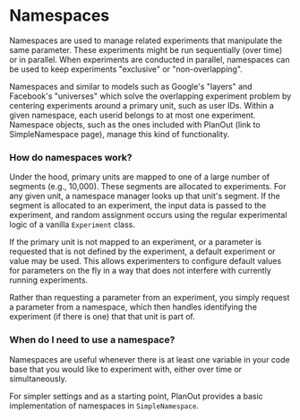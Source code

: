 # Namespaces

Namespaces are used to manage related experiments that manipulate the same parameter. These experiments might be run sequentially (over time) or in parallel. When experiments are conducted in parallel, namespaces can be used to keep experiments "exclusive" or "non-overlapping".


Namespaces and similar to models such as Google's "layers" and Facebook's "universes" which solve the overlapping experiment problem by centering experiments around a primary unit, such as user IDs.  Within a given namespace, each userid belongs to at most one experiment. Namespace objects, such as the ones included with PlanOut (link to SimpleNamespace page), manage this kind of functionality.


### How do namespaces work?
Under the hood, primary units are mapped to one of a large number of segments (e.g., 10,000).
These segments are allocated to experiments. For any given unit, a namespace manager looks up that unit's segment. If the segment is allocated to an experiment, the input data is passed to the experiment, and random assignment occurs using the regular experimental logic of a vanilla `Experiment` class.

If the primary unit is not mapped to an experiment, or a parameter is requested that is not defined by the experiment, a default experiment or value may be used.
 This allows experimenters to configure default values for parameters on the fly in a way that does not interfere with currently running experiments.



Rather than requesting a parameter from an experiment, you simply request a parameter from a namespace, which then handles identifying the experiment (if there is one) that that unit is part of.

### When do I need to use a namespace?
Namespaces are useful whenever there is at least one variable in your code base that you would like to experiment with, either over time or simultaneously.


For simpler settings and as a starting point, PlanOut provides a basic implementation of namespaces in `SimpleNamespace`.
